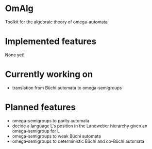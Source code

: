 # OmAlg
Toolkit for the algebraic theory of omega-automata
# Implemented features
None yet!
# Currently working on
- translation from Büchi automata to omega-semigroups
# Planned features
- omega-semigroups to parity automata
- decide a language L's position in the Landweber hierarchy given an omega-semigroup for L
- omega-semigroups to weak Büchi automata
- omega-semigroups to deterministic Büchi and co-Büchi automata
